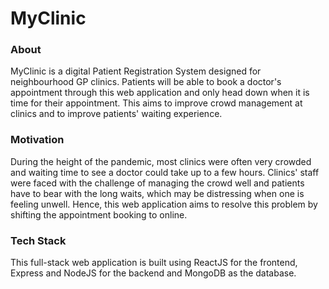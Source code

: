 # MyClinic

<h3>About</h3>
MyClinic is a digital Patient Registration System designed for neighbourhood GP clinics. Patients will be able to book a doctor's appointment through this web application and only head down when it is time for their appointment. This aims to improve crowd management at clinics and to improve patients' waiting experience. <br>

<h3>Motivation</h3>
During the height of the pandemic, most clinics were often very crowded and waiting time to see a doctor could take up to a few hours. Clinics' staff were faced with the challenge of managing the crowd well and patients have to bear with the long waits, which may be distressing when one is feeling unwell. Hence, this web application aims to resolve this problem by shifting the appointment booking to online.

<h3>Tech Stack</h3>
This full-stack web application is built using ReactJS for the frontend, Express and NodeJS for the backend and MongoDB as the database.
